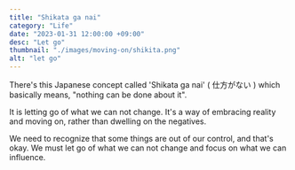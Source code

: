 ```yaml
---
title: "Shikata ga nai"
category: "Life"
date: "2023-01-31 12:00:00 +09:00"
desc: "Let go"
thumbnail: "./images/moving-on/shikita.png"
alt: "let go"
---
```


There's this Japanese concept called 'Shikata ga nai' ( 仕方がない ) which basically means, "nothing can be done about it".

It is letting go of what we can not change. It's a way of embracing reality and moving on, rather than dwelling on the negatives.

We need to recognize that some things are out of our control, and that's okay. We must let go of what we can not change and focus on what we can influence. 

